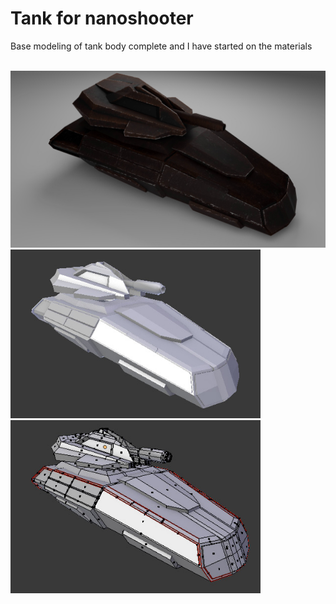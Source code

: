 
# Tank for nanoshooter

Base modeling of tank body complete and I have started on the materials

<br/><a href="tank-1.jpg" target="_blank" title="view tank image"><img alt="tank 1" src="tank-1.jpg" width="600"/></a>
<br/><img alt="tank 2" src="tank-2.jpg" width="400"/>
<br/><img alt="tank 3" src="tank-3.jpg" width="400"/>
